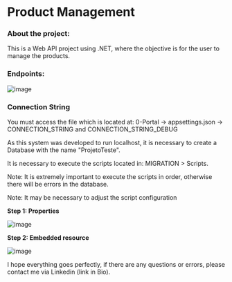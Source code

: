 # Product Management

### About the project:
This is a Web API project using .NET, where the objective is for the user to manage the products.

### Endpoints:
![image](https://github.com/heberGustavo/api-gerenciamento-de-produtos/assets/44476616/1bc3e1b1-2c6b-433b-956a-d87bdf30ecaf)

### Connection String

You must access the file which is located at: 0-Portal -> appsettings.json -> CONNECTION_STRING and CONNECTION_STRING_DEBUG

As this system was developed to run localhost, it is necessary to create a Database with the name "ProjetoTeste".

It is necessary to execute the scripts located in: MIGRATION > Scripts.

Note: It is extremely important to execute the scripts in order, otherwise there will be errors in the database.

Note: It may be necessary to adjust the script configuration

**Step 1: Properties**

![image](https://github.com/heberGustavo/C-Sharp/assets/44476616/51768dfb-d6d3-4e7b-9ad4-337fc0c01ac0)


**Step 2: Embedded resource**

![image](https://github.com/heberGustavo/C-Sharp/assets/44476616/41bdd0f9-53e7-458e-8280-ea3701eaf1d3)

I hope everything goes perfectly, if there are any questions or errors, please contact me via Linkedin (link in Bio).
